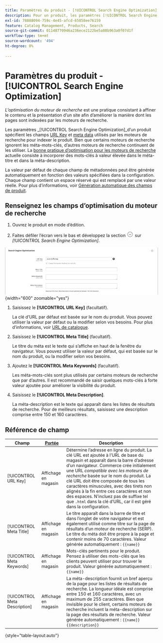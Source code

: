 ```yaml
---
title: Paramètres du produit - [!UICONTROL Search Engine Optimization]
description: Pour un produit, les paramètres [!UICONTROL Search Engine Optimization] définissent la clé d’URL et les métadonnées utilisées par les moteurs de recherche pour indexer le produit.
exl-id: 78888094-759c-4e45-afcd-65858ee76159
feature: Catalog Management, Products, Search
source-git-commit: 01148770946a236ece2122be5a88b963a0f07d1f
workflow-type: tm+mt
source-wordcount: '494'
ht-degree: 0%

---
```


# Paramètres du produit - [!UICONTROL Search Engine Optimization]

_L’optimisation du moteur de recherche_ est une pratique consistant à affiner le contenu et la présentation d’un site afin d’améliorer la manière dont les pages sont indexées par les moteurs de recherche.

Les paramètres _[!UICONTROL Search Engine Optimization]_d’un produit spécifient les champs [URL Key](catalog-urls.md) et [meta data](../merchandising-promotions/meta-data.md) utilisés par les moteurs de recherche pour indexer le produit. Bien que certains moteurs de recherche ignorent les méta-mots-clés, d’autres moteurs de recherche continuent de les utiliser. La [bonne pratique d’optimisation pour les moteurs de recherche](../merchandising-promotions/seo-overview.md) actuelle consiste à incorporer des mots-clés à valeur élevée dans le méta-titre et dans la méta-description.

La valeur par défaut de chaque champ de métadonnées peut être générée automatiquement en fonction des valeurs spécifiées dans la configuration. Chaque champ contient un espace réservé qui est remplacé par une valeur réelle. Pour plus d’informations, voir [Génération automatique des champs de produit](../configuration-reference/catalog/catalog.md#uicontrol-product-fields-auto-generation).

## Renseignez les champs d’optimisation du moteur de recherche

1. Ouvrez le produit en mode d’édition.

1. Faites défiler l’écran vers le bas et développez la section ![Sélecteur d’extension](../assets/icon-display-expand.png) sur _[!UICONTROL Search Engine Optimization]_.

![Optimisation du moteur de recherche](./assets/product-search-engine-optimization.png){width="600" zoomable="yes"}


1. Saisissez le **[!UICONTROL URL Key]** (facultatif).

   La clé d’URL par défaut est basée sur le nom du produit. Vous pouvez utiliser la valeur par défaut ou la modifier selon vos besoins. Pour plus d’informations, voir [URL de catalogue](catalog-urls.md).

1. Saisissez le **[!UICONTROL Meta Title]** (facultatif).

   Le titre du méta est le texte qui s’affiche en haut de la fenêtre du navigateur. Vous pouvez utiliser la valeur par défaut, qui est basée sur le nom du produit, ou la modifier selon vos besoins.

1. Ajoutez le **[!UICONTROL Meta Keywords]** (facultatif).

   Les méta-mots-clés sont plus utilisés par certains moteurs de recherche que par d’autres. Il est recommandé de saisir quelques mots-clés à forte valeur ajoutée pour améliorer la visibilité du produit.

1. Saisissez le **[!UICONTROL Meta Description]**.

   La méta-description est le texte qui apparaît dans les listes de résultats de recherche. Pour de meilleurs résultats, saisissez une description comprise entre 150 et 160 caractères.

## Référence de champ

| Champ | [Portée](../getting-started/websites-stores-views.md#scope-settings) | Description |
|--- |--- |------------------|
| [!UICONTROL URL Key] | Affichage en magasin | Détermine l’adresse en ligne du produit. La clé URL est ajoutée à l’URL de base du magasin et apparaît dans la barre d’adresse d’un navigateur. Commerce crée initialement une URL _compatible avec les moteurs de recherche_ basée sur le nom du produit. La clé URL doit être composée de tous les caractères minuscules, avec des tirets non alignés à la fin entre ces caractères et non des espaces. N’incluez pas de suffixe tel que `.html` dans la clé d’URL, car il est géré dans la configuration. |
| [!UICONTROL Meta Title] | Affichage en magasin | Le titre apparaît dans la barre de titre et dans l’onglet de votre navigateur et est également utilisé comme titre sur la page de résultats d’un moteur de recherche (SERP). Le titre du méta doit être propre à la page et contenir moins de 70 caractères. Valeur générée automatiquement : `{{name}}` |
| [!UICONTROL Meta Keywords] | Affichage en magasin | Mots-clés pertinents pour le produit. Pensez à utiliser des mots-clés que les clients peuvent utiliser pour trouver le produit. Valeur générée automatiquement : `{{name}}` |
| [!UICONTROL Meta Description] | Affichage en magasin | La méta-description fournit un bref aperçu de la page pour les listes de résultats de recherche. La longueur idéale est comprise entre 150 et 160 caractères, avec un maximum de 255 caractères. Bien que invisible pour le client, certains moteurs de recherche incluent la méta-description sur la page des résultats de recherche. Valeur générée automatiquement : `{{name}} {{description}}` |

{style="table-layout:auto"}

